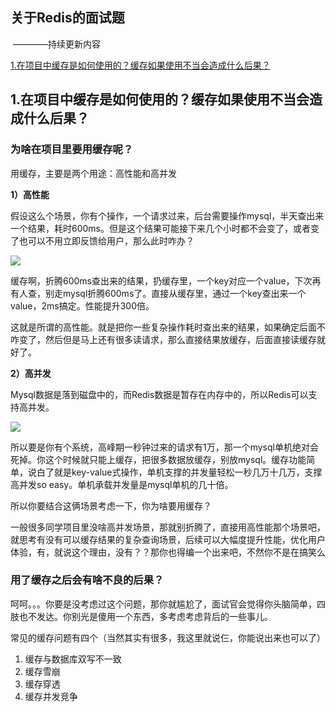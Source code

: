 ## 关于Redis的面试题

​							————持续更新内容

<a href="#1">1.在项目中缓存是如何使用的？缓存如果使用不当会造成什么后果？</a>



## <a name="1">1.在项目中缓存是如何使用的？缓存如果使用不当会造成什么后果？</a>

 ### 为啥在项目里要用缓存呢？

用缓存，主要是两个用途：高性能和高并发

**1）高性能** 

假设这么个场景，你有个操作，一个请求过来，后台需要操作mysql，半天查出来一个结果，耗时600ms。但是这个结果可能接下来几个小时都不会变了，或者变了也可以不用立即反馈给用户，那么此时咋办？

![](F:\__study__\hulianwang\study\note\面试题\resource\缓存实现高性能.png)

缓存啊，折腾600ms查出来的结果，扔缓存里，一个key对应一个value，下次再有人查，别走mysql折腾600ms了。直接从缓存里，通过一个key查出来一个value，2ms搞定。性能提升300倍。

这就是所谓的高性能。就是把你一些复杂操作耗时查出来的结果，如果确定后面不咋变了，然后但是马上还有很多读请求，那么直接结果放缓存，后面直接读缓存就好了。

**2）高并发**

Mysql数据是落到磁盘中的，而Redis数据是暂存在内存中的，所以Redis可以支持高并发。

![](F:\__study__\hulianwang\study\note\面试题\resource\redis高并发.png)

所以要是你有个系统，高峰期一秒钟过来的请求有1万，那一个mysql单机绝对会死掉。你这个时候就只能上缓存，把很多数据放缓存，别放mysql。缓存功能简单，说白了就是key-value式操作，单机支撑的并发量轻松一秒几万十几万，支撑高并发so easy。单机承载并发量是mysql单机的几十倍。

所以你要结合这俩场景考虑一下，你为啥要用缓存？ 

一般很多同学项目里没啥高并发场景，那就别折腾了，直接用高性能那个场景吧，就思考有没有可以缓存结果的复杂查询场景，后续可以大幅度提升性能，优化用户体验，有，就说这个理由，没有？？那你也得编一个出来吧，不然你不是在搞笑么

### 用了缓存之后会有啥不良的后果？

呵呵。。。你要是没考虑过这个问题，那你就尴尬了，面试官会觉得你头脑简单，四肢也不发达。你别光是傻用一个东西，多考虑考虑背后的一些事儿。

常见的缓存问题有四个（当然其实有很多，我这里就说仨，你能说出来也可以了）

1. 缓存与数据库双写不一致
2. 缓存雪崩
3. 缓存穿透
4. 缓存并发竞争


